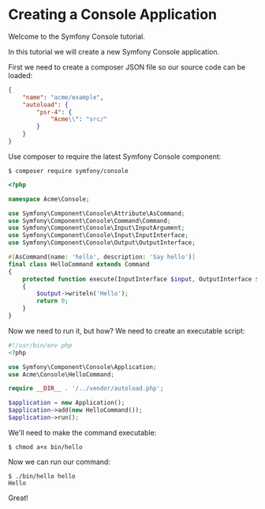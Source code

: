 Creating a Console Application
==============================

Welcome to the Symfony Console tutorial.

In this tutorial we will create a new Symfony Console application.

First we need to create a composer JSON file so our source code can be loaded:

```json
{
    "name": "acme/example",
    "autoload": {
        "psr-4": {
            "Acme\\": "src/"
        }
    }
}
```

Use composer to require the latest Symfony Console component:

```shell
$ composer require symfony/console

```

```php
<?php

namespace Acme\Console;

use Symfony\Component\Console\Attribute\AsCommand;
use Symfony\Component\Console\Command\Command;
use Symfony\Component\Console\Input\InputArgument;
use Symfony\Component\Console\Input\InputInterface;
use Symfony\Component\Console\Output\OutputInterface;

#[AsCommand(name: 'hello', description: 'Say hello')]
final class HelloCommand extends Command
{
    protected function execute(InputInterface $input, OutputInterface $output): int
    {
        $output->writeln('Hello');
        return 0;
    }
}
```

Now we need to run it, but how? We need to create an executable script:

```php
#!/usr/bin/env php
<?php

use Symfony\Component\Console\Application;
use Acme\Console\HelloCommand;

require __DIR__ . '/../vendor/autoload.php';

$application = new Application();
$application->add(new HelloCommand());
$application->run();
```

We'll need to make the command executable:

```shell
$ chmod a+x bin/hello

```

Now we can run our command:

```shell
$ ./bin/hello hello
Hello

```

Great!


